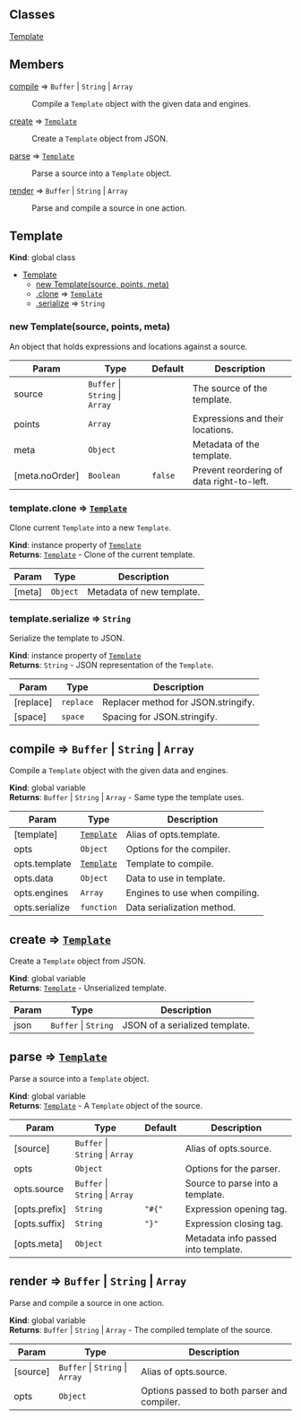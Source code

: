 ## Classes

<dl>
<dt><a href="#Template">Template</a></dt>
<dd></dd>
</dl>

## Members

<dl>
<dt><a href="#compile">compile</a> ⇒ <code>Buffer</code> | <code>String</code> | <code>Array</code></dt>
<dd><p>Compile a <code>Template</code> object with the given data and engines.</p>
</dd>
<dt><a href="#create">create</a> ⇒ <code><a href="#Template">Template</a></code></dt>
<dd><p>Create a <code>Template</code> object from JSON.</p>
</dd>
<dt><a href="#parse">parse</a> ⇒ <code><a href="#Template">Template</a></code></dt>
<dd><p>Parse a source into a <code>Template</code> object.</p>
</dd>
<dt><a href="#render">render</a> ⇒ <code>Buffer</code> | <code>String</code> | <code>Array</code></dt>
<dd><p>Parse and compile a source in one action.</p>
</dd>
</dl>

<a name="Template"></a>
## Template
**Kind**: global class  

* [Template](#Template)
    * [new Template(source, points, meta)](#new_Template_new)
    * [.clone](#Template+clone) ⇒ <code>[Template](#Template)</code>
    * [.serialize](#Template+serialize) ⇒ <code>String</code>

<a name="new_Template_new"></a>
### new Template(source, points, meta)
An object that holds expressions and locations against a source.


| Param | Type | Default | Description |
| --- | --- | --- | --- |
| source | <code>Buffer</code> &#124; <code>String</code> &#124; <code>Array</code> |  | The source of the template. |
| points | <code>Array</code> |  | Expressions and their locations. |
| meta | <code>Object</code> |  | Metadata of the template. |
| [meta.noOrder] | <code>Boolean</code> | <code>false</code> | Prevent reordering of data right-to-left. |

<a name="Template+clone"></a>
### template.clone ⇒ <code>[Template](#Template)</code>
Clone current `Template` into a new `Template`.

**Kind**: instance property of <code>[Template](#Template)</code>  
**Returns**: <code>[Template](#Template)</code> - Clone of the current template.  

| Param | Type | Description |
| --- | --- | --- |
| [meta] | <code>Object</code> | Metadata of new template. |

<a name="Template+serialize"></a>
### template.serialize ⇒ <code>String</code>
Serialize the template to JSON.

**Kind**: instance property of <code>[Template](#Template)</code>  
**Returns**: <code>String</code> - JSON representation of the `Template`.  

| Param | Type | Description |
| --- | --- | --- |
| [replace] | <code>replace</code> | Replacer method for JSON.stringify. |
| [space] | <code>space</code> | Spacing for JSON.stringify. |

<a name="compile"></a>
## compile ⇒ <code>Buffer</code> &#124; <code>String</code> &#124; <code>Array</code>
Compile a `Template` object with the given data and engines.

**Kind**: global variable  
**Returns**: <code>Buffer</code> &#124; <code>String</code> &#124; <code>Array</code> - Same type the template uses.  

| Param | Type | Description |
| --- | --- | --- |
| [template] | <code>[Template](#Template)</code> | Alias of opts.template. |
| opts | <code>Object</code> | Options for the compiler. |
| opts.template | <code>[Template](#Template)</code> | Template to compile. |
| opts.data | <code>Object</code> | Data to use in template. |
| opts.engines | <code>Array</code> | Engines to use when compiling. |
| opts.serialize | <code>function</code> | Data serialization method. |

<a name="create"></a>
## create ⇒ <code>[Template](#Template)</code>
Create a `Template` object from JSON.

**Kind**: global variable  
**Returns**: <code>[Template](#Template)</code> - Unserialized template.  

| Param | Type | Description |
| --- | --- | --- |
| json | <code>Buffer</code> &#124; <code>String</code> | JSON of a serialized template. |

<a name="parse"></a>
## parse ⇒ <code>[Template](#Template)</code>
Parse a source into a `Template` object.

**Kind**: global variable  
**Returns**: <code>[Template](#Template)</code> - A `Template` object of the source.  

| Param | Type | Default | Description |
| --- | --- | --- | --- |
| [source] | <code>Buffer</code> &#124; <code>String</code> &#124; <code>Array</code> |  | Alias of opts.source. |
| opts | <code>Object</code> |  | Options for the parser. |
| opts.source | <code>Buffer</code> &#124; <code>String</code> &#124; <code>Array</code> |  | Source to parse into a template. |
| [opts.prefix] | <code>String</code> | <code>&quot;#{&quot;</code> | Expression opening tag. |
| [opts.suffix] | <code>String</code> | <code>&quot;}&quot;</code> | Expression closing tag. |
| [opts.meta] | <code>Object</code> |  | Metadata info passed into template. |

<a name="render"></a>
## render ⇒ <code>Buffer</code> &#124; <code>String</code> &#124; <code>Array</code>
Parse and compile a source in one action.

**Kind**: global variable  
**Returns**: <code>Buffer</code> &#124; <code>String</code> &#124; <code>Array</code> - The compiled template of the source.  

| Param | Type | Description |
| --- | --- | --- |
| [source] | <code>Buffer</code> &#124; <code>String</code> &#124; <code>Array</code> | Alias of opts.source. |
| opts | <code>Object</code> | Options passed to both parser and compiler. |

